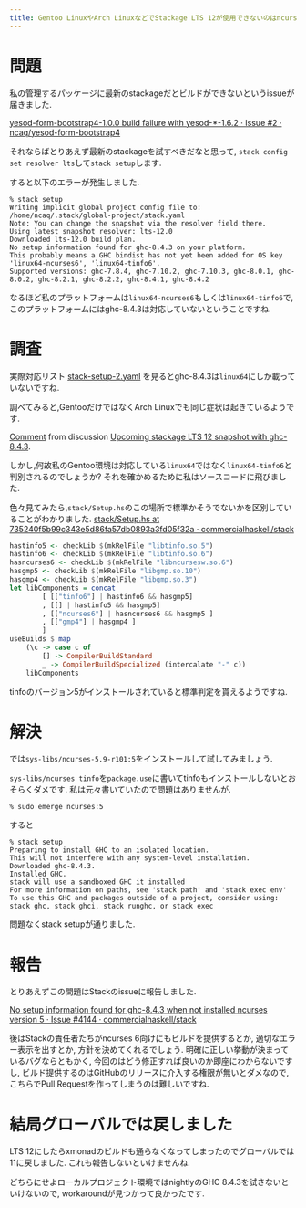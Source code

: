 ```yaml
---
title: Gentoo LinuxやArch LinuxなどでStackage LTS 12が使用できないのはncurses 5をインストールしていないからでした
---
```


# 問題

私の管理するパッケージに最新のstackageだとビルドができないというissueが届きました.

[yesod-form-bootstrap4-1.0.0 build failure with yesod-*-1.6.2 · Issue #2 · ncaq/yesod-form-bootstrap4](https://github.com/ncaq/yesod-form-bootstrap4/issues/2)

それならばとりあえず最新のstackageを試すべきだなと思って,
`stack config set resolver lts`して`stack setup`します.

すると以下のエラーが発生しました.

~~~
% stack setup
Writing implicit global project config file to: /home/ncaq/.stack/global-project/stack.yaml
Note: You can change the snapshot via the resolver field there.
Using latest snapshot resolver: lts-12.0
Downloaded lts-12.0 build plan.
No setup information found for ghc-8.4.3 on your platform.
This probably means a GHC bindist has not yet been added for OS key 'linux64-ncurses6', 'linux64-tinfo6'.
Supported versions: ghc-7.8.4, ghc-7.10.2, ghc-7.10.3, ghc-8.0.1, ghc-8.0.2, ghc-8.2.1, ghc-8.2.2, ghc-8.4.1, ghc-8.4.2
~~~

なるほど私のプラットフォームは`linux64-ncurses6`もしくは`linux64-tinfo6`で,
このプラットフォームにはghc-8.4.3は対応していないということですね.

# 調査

実際対応リスト
[stack-setup-2.yaml](https://raw.githubusercontent.com/fpco/stackage-content/master/stack/stack-setup-2.yaml)
を見るとghc-8.4.3は`linux64`にしか載っていないですね.

調べてみると,GentooだけではなくArch Linuxでも同じ症状は起きているようです.

<div class="reddit-embed" data-embed-media="www.redditmedia.com" data-embed-parent="true" data-embed-live="false" data-embed-uuid="32f14242-9784-4136-8ea2-9f8f4b81add2" data-embed-created="2018-07-10T07:35:03.054Z"><a href="https://www.reddit.com/r/haskell/comments/8srw95/upcoming_stackage_lts_12_snapshot_with_ghc843/e1nzsof/">Comment</a> from discussion <a href="https://www.reddit.com/r/haskell/comments/8srw95/upcoming_stackage_lts_12_snapshot_with_ghc843/">Upcoming stackage LTS 12 snapshot with ghc-8.4.3</a>.</div><script async src="https://www.redditstatic.com/comment-embed.js"></script>

しかし,何故私のGentoo環境は対応している`linux64`ではなく`linux64-tinfo6`と判別されるのでしょうか?
それを確かめるために私はソースコードに飛びました.

色々見てみたら,`stack/Setup.hs`のこの場所で標準かそうでないかを区別していることがわかりました.
[stack/Setup.hs at 735240f5b99c343e5d86fa57db0893a3fd05f32a · commercialhaskell/stack](https://github.com/commercialhaskell/stack/blob/735240f5b99c343e5d86fa57db0893a3fd05f32a/src/Stack/Setup.hs#L608)

~~~hs
hastinfo5 <- checkLib $(mkRelFile "libtinfo.so.5")
hastinfo6 <- checkLib $(mkRelFile "libtinfo.so.6")
hasncurses6 <- checkLib $(mkRelFile "libncursesw.so.6")
hasgmp5 <- checkLib $(mkRelFile "libgmp.so.10")
hasgmp4 <- checkLib $(mkRelFile "libgmp.so.3")
let libComponents = concat
        [ [["tinfo6"] | hastinfo6 && hasgmp5]
        , [[] | hastinfo5 && hasgmp5]
        , [["ncurses6"] | hasncurses6 && hasgmp5 ]
        , [["gmp4"] | hasgmp4 ]
        ]
useBuilds $ map
    (\c -> case c of
        [] -> CompilerBuildStandard
        _ -> CompilerBuildSpecialized (intercalate "-" c))
    libComponents
~~~

tinfoのバージョン5がインストールされていると標準判定を貰えるようですね.

# 解決

では`sys-libs/ncurses-5.9-r101:5`をインストールして試してみましょう.

`sys-libs/ncurses tinfo`を`package.use`に書いてtinfoもインストールしないとおそらくダメです.
私は元々書いていたので問題はありませんが.

~~~
% sudo emerge ncurses:5
~~~

すると

~~~
% stack setup
Preparing to install GHC to an isolated location.
This will not interfere with any system-level installation.
Downloaded ghc-8.4.3.
Installed GHC.
stack will use a sandboxed GHC it installed
For more information on paths, see 'stack path' and 'stack exec env'
To use this GHC and packages outside of a project, consider using:
stack ghc, stack ghci, stack runghc, or stack exec
~~~

問題なくstack setupが通りました.

# 報告

とりあえずこの問題はStackのissueに報告しました.

[No setup information found for ghc-8.4.3 when not installed ncurses version 5 · Issue #4144 · commercialhaskell/stack](https://github.com/commercialhaskell/stack/issues/4144)

後はStackの責任者たちがncurses 6向けにもビルドを提供するとか,
適切なエラー表示を出すとか,
方針を決めてくれるでしょう.
明確に正しい挙動が決まっているバグならともかく,
今回のはどう修正すれば良いのか即座にわからないですし,
ビルド提供するのはGitHubのリリースに介入する権限が無いとダメなので,
こちらでPull Requestを作ってしまうのは難しいですね.

# 結局グローバルでは戻しました

LTS 12にしたらxmonadのビルドも通らなくなってしまったのでグローバルでは11に戻しました.
これも報告しないといけませんね.

どちらにせよローカルプロジェクト環境ではnightlyのGHC 8.4.3を試さないといけないので,
workaroundが見つかって良かったです.
